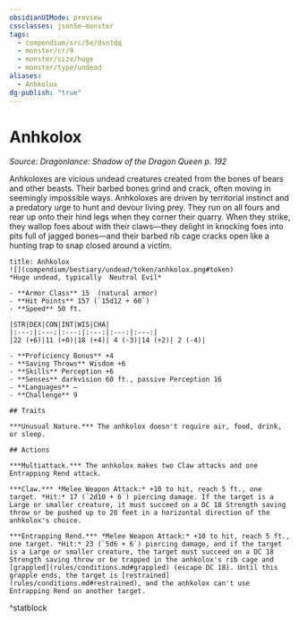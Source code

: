 ```yaml
---
obsidianUIMode: preview
cssclasses: json5e-monster
tags:
  - compendium/src/5e/dsotdq
  - monster/cr/9
  - monster/size/huge
  - monster/type/undead
aliases:
  - Anhkolox
dg-publish: "true"
---
```

# Anhkolox
*Source: Dragonlance: Shadow of the Dragon Queen p. 192*  

Anhkoloxes are vicious undead creatures created from the bones of bears and other beasts. Their barbed bones grind and crack, often moving in seemingly impossible ways. Anhkoloxes are driven by territorial instinct and a predatory urge to hunt and devour living prey. They run on all fours and rear up onto their hind legs when they corner their quarry. When they strike, they wallop foes about with their claws—they delight in knocking foes into pits full of jagged bones—and their barbed rib cage cracks open like a hunting trap to snap closed around a victim.

```ad-statblock
title: Anhkolox
![](compendium/bestiary/undead/token/anhkolox.png#token)
*Huge undead, typically  Neutral Evil*

- **Armor Class** 15  (natural armor)
- **Hit Points** 157 (`15d12 + 60`)
- **Speed** 50 ft.

|STR|DEX|CON|INT|WIS|CHA|
|:---:|:---:|:---:|:---:|:---:|:---:|
|22 (+6)|11 (+0)|18 (+4)| 4 (-3)|14 (+2)| 2 (-4)|

- **Proficiency Bonus** +4
- **Saving Throws** Wisdom +6
- **Skills** Perception +6
- **Senses** darkvision 60 ft., passive Perception 16
- **Languages** —
- **Challenge** 9

## Traits

***Unusual Nature.*** The anhkolox doesn't require air, food, drink, or sleep.

## Actions

***Multiattack.*** The anhkolox makes two Claw attacks and one Entrapping Rend attack.

***Claw.*** *Melee Weapon Attack:* +10 to hit, reach 5 ft., one target. *Hit:* 17 (`2d10 + 6`) piercing damage. If the target is a Large or smaller creature, it must succeed on a DC 18 Strength saving throw or be pushed up to 20 feet in a horizontal direction of the anhkolox's choice.

***Entrapping Rend.*** *Melee Weapon Attack:* +10 to hit, reach 5 ft., one target. *Hit:* 23 (`5d6 + 6`) piercing damage, and if the target is a Large or smaller creature, the target must succeed on a DC 18 Strength saving throw or be trapped in the anhkolox's rib cage and [grappled](rules/conditions.md#grappled) (escape DC 18). Until this grapple ends, the target is [restrained](rules/conditions.md#restrained), and the anhkolox can't use Entrapping Rend on another target.
```
^statblock